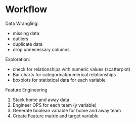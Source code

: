 # Workflow

Data Wrangling:

-   missing data
-   outliers
-   duplicate data
-   drop unnecessary columns

Exploration:

-   check for relationships with numeric values (scatterplot)
-   Bar charts for categorical/numerical relationships
-   boxplots for statistical data for each variable

Feature Engineering

1. Stack home and away data
2. Engineer OPS for each team (y variable)
3. Generate boolean variable for home and away team
4. Create Feature matrix and target variable
